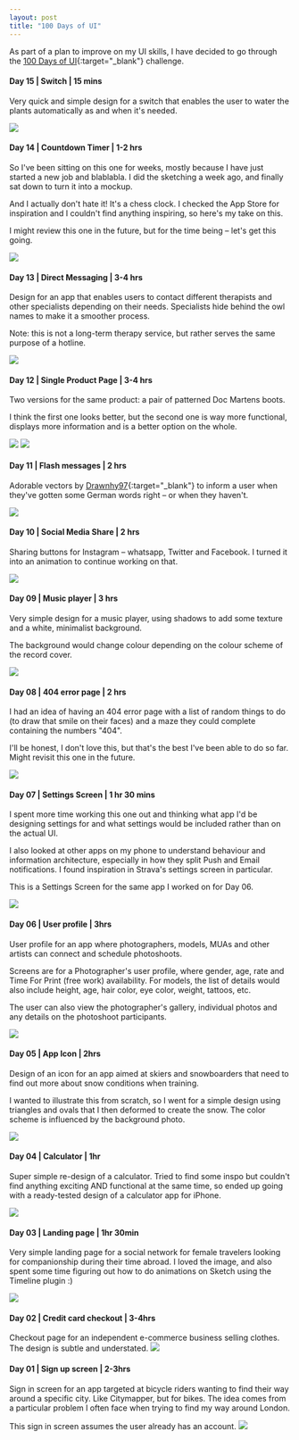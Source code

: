 ```yaml
---
layout: post
title: "100 Days of UI"
---
```




As part of a plan to improve on my UI skills, I have decided to go through the [100 Days of UI](http://www.dailyui.co/){:target="_blank"} challenge.

#### Day 15 | Switch | 15 mins

Very quick and simple design for a switch that enables the user to water the plants automatically as and when it's needed.

![](images/case_studies/30_days_challenge/day_15.png)



#### Day 14 | Countdown Timer | 1-2 hrs

So I've been sitting on this one for weeks, mostly because I have just started a new job and blablabla. I did the sketching a week ago, and finally sat down to turn it into a mockup.

And I actually don't hate it! It's a chess clock. I checked the App Store for inspiration and I couldn't find anything inspiring, so here's my take on this.

I might review this one in the future, but for the time being – let's get this going.

![](images/case_studies/30_days_challenge/day_14.png)


#### Day 13 | Direct Messaging | 3-4 hrs

Design for an app that enables users to contact different therapists and other specialists depending on their needs. Specialists hide behind the owl names to make it a smoother process.

Note: this is not a long-term therapy service, but rather serves the same purpose of a hotline.

![](images/case_studies/30_days_challenge/day_13.png)

#### Day 12 | Single Product Page | 3-4 hrs

Two versions for the same product: a pair of patterned Doc Martens boots.

I think the first one looks better, but the second one is way more functional, displays more information and is a better option on the whole.

![](images/case_studies/30_days_challenge/day_12.png)
![](images/case_studies/30_days_challenge/day_12_b.png)

#### Day 11 | Flash messages | 2 hrs

Adorable vectors by [Drawnhy97](https://www.freepik.com/free-vector/coloured-girl-avatars_872952.htm){:target="_blank"} to inform a user when they've gotten some German words right – or when they haven't. 

![](images/case_studies/30_days_challenge/day_11.png)

#### Day 10 | Social Media Share | 2 hrs

Sharing buttons for Instagram – whatsapp, Twitter and Facebook. I turned it into an animation to continue working on that.

![](images/case_studies/30_days_challenge/day_10.gif)

#### Day 09 | Music player | 3 hrs

Very simple design for a music player, using shadows to add some texture and a white, minimalist background.

The background would change colour depending on the colour scheme of the record cover.

![](images/case_studies/30_days_challenge/day_9.png)

#### Day 08 | 404 error page | 2 hrs

I had an idea of having an 404 error page with a list of random things to do (to draw that smile on their faces) and a maze they could complete containing the numbers "404".

I'll be honest, I don't love this, but that's the best I've been able to do so far. Might revisit this one in the future.

![](images/case_studies/30_days_challenge/day_8.png)

#### Day 07 | Settings Screen | 1 hr 30 mins

I spent more time working this one out and thinking what app I'd be designing settings for and what settings would be included rather than on the actual UI. 

I also looked at other apps on my phone to understand behaviour and information architecture, especially in how they split Push and Email notifications. I found inspiration in Strava's settings screen in particular.

This is a Settings Screen for the same app I worked on for Day 06.

![](images/case_studies/30_days_challenge/day_7.png)

#### Day 06 | User profile | 3hrs

User profile for an app where photographers, models, MUAs and other artists can connect and schedule photoshoots.

Screens are for a Photographer's user profile, where gender, age, rate and Time For Print (free work) availability. For models, the list of details would also include height, age, hair color, eye color, weight, tattoos, etc.

The user can also view the photographer's gallery, individual photos and any details on the photoshoot participants.

![](images/case_studies/30_days_challenge/day_6.png)


#### Day 05 | App Icon | 2hrs

Design of an icon for an app aimed at skiers and snowboarders that need to find out more about snow conditions when training.

I wanted to illustrate this from scratch, so I went for a simple design using triangles and ovals that I then deformed to create the snow. The color scheme is influenced by the background photo.

![](images/case_studies/30_days_challenge/day_5.png)

#### Day 04 | Calculator | 1hr

Super simple re-design of a calculator. Tried to find some inspo but couldn't find anything exciting AND functional at the same time, so ended up going with a ready-tested design of a calculator app for iPhone.

![](images/case_studies/30_days_challenge/day_4.png)


#### Day 03 | Landing page | 1hr 30min
Very simple landing page for a social network for female travelers looking for companionship during their time abroad. I loved the image, and also spent some time figuring out how to do animations on Sketch using the Timeline plugin :)

![](images/case_studies/30_days_challenge/day_3.gif)


#### Day 02 | Credit card checkout | 3-4hrs
Checkout page for an independent e-commerce business selling clothes. The design is subtle and understated.
![](images/case_studies/30_days_challenge/Day_2.png)


#### Day 01 | Sign up screen | 2-3hrs
Sign in screen for an app targeted at bicycle riders wanting to find their way around a specific city. Like Citymapper, but for bikes. The idea comes from a particular problem I often face when trying to find my way around London.

This sign in screen assumes the user already has an account.
![](images/case_studies/30_days_challenge/Day_1.png)